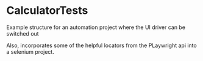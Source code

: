 # CalculatorTests
Example structure for an automation project where the UI driver can be switched out

Also, incorporates some of the helpful locators from the PLaywright api into a selenium project.
